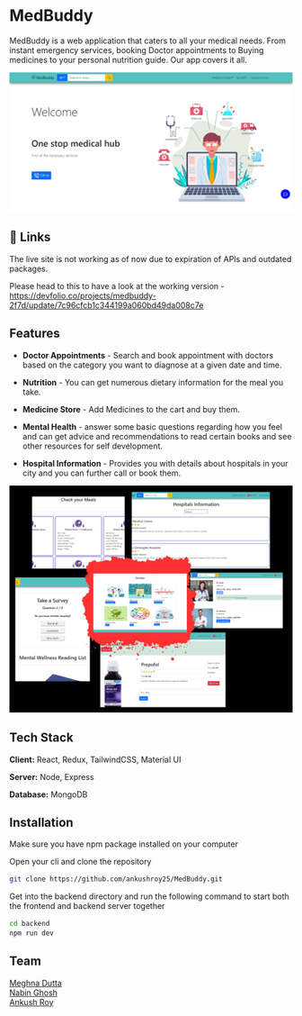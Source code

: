 # MedBuddy

MedBuddy is a web application that caters to all your medical needs. From instant emergency services, booking Doctor appointments to Buying medicines to your personal nutrition guide. Our app covers it all.

![](https://github.com/ankushroy25/MedBuddy/blob/main/frontend/public/images/preview/cover.jpg)

## 🔗 Links

The live site is not working as of now due to expiration of APIs and outdated packages.

Please head to this to have a look at the working version - https://devfolio.co/projects/medbuddy-2f7d/update/7c96cfcb1c344199a060bd49da008c7e

## Features

- **Doctor Appointments** - Search and book appointment with doctors based on the category you want to diagnose at a given date and time.

- **Nutrition** - You can get numerous dietary information for the meal you take.

- **Medicine Store** - Add Medicines to the cart and buy them.

- **Mental Health** - answer some basic questions regarding how you feel and can get advice and recommendations to read certain books and see other resources for self development.

- **Hospital Information** - Provides you with details about hospitals in your city and you can further call or book them.

![](https://github.com/ankushroy25/MedBuddy/blob/main/frontend/public/images/preview/services-cover.jpg)

## Tech Stack

**Client:** React, Redux, TailwindCSS, Material UI

**Server:** Node, Express

**Database:** MongoDB

## Installation

Make sure you have npm package installed on your computer

Open your cli and clone the repository

```bash
git clone https://github.com/ankushroy25/MedBuddy.git
```

Get into the backend directory and run the following command to start both the frontend and backend server together

```bash
cd backend
npm run dev
```

## Team

[Meghna Dutta ](https://github.com/meghnadutta02)  
[Nabin Ghosh ](https://github.com/nabinghosh)  
[Ankush Roy ](https://github.com/ankushroy25)
